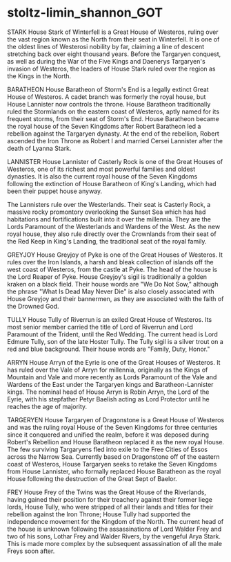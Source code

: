 # stoltz-limin_shannon_GOT
STARK
House Stark of Winterfell is a Great House of Westeros, ruling over the vast region known as the North from their seat in Winterfell. It is one of the oldest lines of Westerosi nobility by far, claiming a line of descent stretching back over eight thousand years. Before the Targaryen conquest, as well as during the War of the Five Kings and Daenerys Targaryen's invasion of Westeros, the leaders of House Stark ruled over the region as the Kings in the North.

BARATHEON
House Baratheon of Storm's End is a legally extinct Great House of Westeros. A cadet branch was formerly the royal house, but House Lannister now controls the throne. House Baratheon traditionally ruled the Stormlands on the eastern coast of Westeros, aptly named for its frequent storms, from their seat of Storm's End.
House Baratheon became the royal house of the Seven Kingdoms after Robert Baratheon led a rebellion against the Targaryen dynasty. At the end of the rebellion, Robert ascended the Iron Throne as Robert I and married Cersei Lannister after the death of Lyanna Stark.

LANNISTER
House Lannister of Casterly Rock is one of the Great Houses of Westeros, one of its richest and most powerful families and oldest dynasties. It is also the current royal house of the Seven Kingdoms following the extinction of House Baratheon of King's Landing, which had been their puppet house anyway.

The Lannisters rule over the Westerlands. Their seat is Casterly Rock, a massive rocky promontory overlooking the Sunset Sea which has had habitations and fortifications built into it over the millennia. They are the Lords Paramount of the Westerlands and Wardens of the West. As the new royal house, they also rule directly over the Crownlands from their seat of the Red Keep in King's Landing, the traditional seat of the royal family.

GREYJOY
House Greyjoy of Pyke is one of the Great Houses of Westeros. It rules over the Iron Islands, a harsh and bleak collection of islands off the west coast of Westeros, from the castle at Pyke. The head of the house is the Lord Reaper of Pyke.
House Greyjoy's sigil is traditionally a golden kraken on a black field. Their house words are "We Do Not Sow," although the phrase "What Is Dead May Never Die" is also closely associated with House Greyjoy and their bannermen, as they are associated with the faith of the Drowned God. 

TULLY
House Tully of Riverrun is an exiled Great House of Westeros. Its most senior member carried the title of Lord of Riverrun and Lord Paramount of the Trident, until the Red Wedding. The current head is Lord Edmure Tully, son of the late Hoster Tully. The Tully sigil is a silver trout on a red and blue background. Their house words are "Family, Duty, Honor."

ARRYN
House Arryn of the Eyrie is one of the Great Houses of Westeros. It has ruled over the Vale of Arryn for millennia, originally as the Kings of Mountain and Vale and more recently as Lords Paramount of the Vale and Wardens of the East under the Targaryen kings and Baratheon-Lannister kings. The nominal head of House Arryn is Robin Arryn, the Lord of the Eyrie, with his stepfather Petyr Baelish acting as Lord Protector until he reaches the age of majority.

TARGERYEN
House Targaryen of Dragonstone is a Great House of Westeros and was the ruling royal House of the Seven Kingdoms for three centuries since it conquered and unified the realm, before it was deposed during Robert's Rebellion and House Baratheon replaced it as the new royal House. The few surviving Targaryens fled into exile to the Free Cities of Essos across the Narrow Sea. Currently based on Dragonstone off of the eastern coast of Westeros, House Targaryen seeks to retake the Seven Kingdoms from House Lannister, who formally replaced House Baratheon as the royal House following the destruction of the Great Sept of Baelor.

FREY
House Frey of the Twins was the Great House of the Riverlands, having gained their position for their treachery against their former liege lords, House Tully, who were stripped of all their lands and titles for their rebellion against the Iron Throne; House Tully had supported the independence movement for the Kingdom of the North. The current head of the house is unknown following the assassinations of Lord Walder Frey and two of his sons, Lothar Frey and Walder Rivers, by the vengeful Arya Stark. This is made more complex by the subsequent assassination of all the male Freys soon after.
